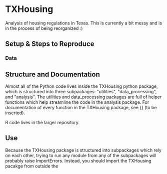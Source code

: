 # TXHousing

Analysis of housing regulations in Texas. This is currently a bit messy and is in the process of being reorganized :)

## Setup & Steps to Reproduce

###

### Data

## Structure and Documentation

Almost all of the Python code lives inside the TXHousing python package, which is structured into three subpackages:
 "utilities", "data_processing", and "analysis". The utilities and data_processing packages are full of helper functions which
help streamline the code in the analysis package. For documentation of every function in the TXHousing package, see
 {} (to be inserted).

R code lives in the larger repository.

## Use

Because the TXHousing package is structured into subpackages which rely on each other, trying to run any module from
any of the subpackages will probably raise ImportErrors. Instead, you should import the TXHousing pacakge from outside
the